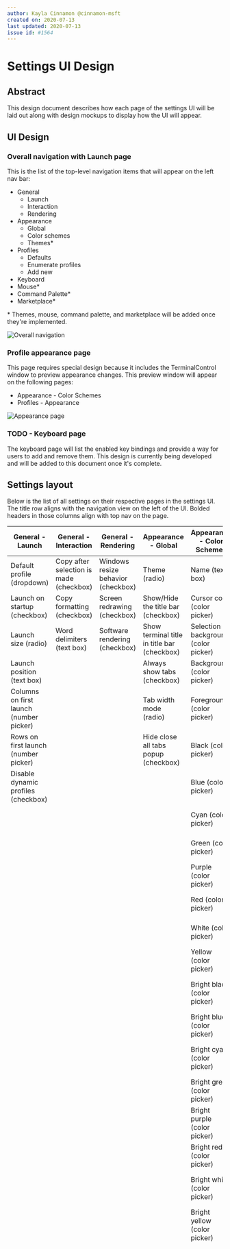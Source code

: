 ```yaml
---
author: Kayla Cinnamon @cinnamon-msft
created on: 2020-07-13
last updated: 2020-07-13
issue id: #1564
---
```


# Settings UI Design

## Abstract

This design document describes how each page of the settings UI will be laid out along with design mockups to display how the UI will appear.

## UI Design

### Overall navigation with Launch page

This is the list of the top-level navigation items that will appear on the left nav bar:

- General
    - Launch
    - Interaction
    - Rendering
- Appearance
    - Global
    - Color schemes
    - Themes*
- Profiles
    - Defaults
    - Enumerate profiles
    - Add new
- Keyboard
- Mouse*
- Command Palette*
- Marketplace*

\* Themes, mouse, command palette, and marketplace will be added once they're implemented.

![Overall navigation](./navigation-2.png)

### Profile appearance page

This page requires special design because it includes the TerminalControl window to preview appearance changes. This preview window will appear on the following pages:

- Appearance - Color Schemes
- Profiles - Appearance

![Appearance page](./appearance.png)

### TODO - Keyboard page

The keyboard page will list the enabled key bindings and provide a way for users to add and remove them. This design is currently being developed and will be added to this document once it's complete.

## Settings layout

Below is the list of all settings on their respective pages in the settings UI. The title row aligns with the navigation view on the left of the UI. Bolded headers in those columns align with top nav on the page.

| General - Launch | General - Interaction | General - Rendering | Appearance - Global | Appearance - Color Schemes | Profiles - Global | Profiles - Enumerate profiles | Profiles - Add new |
| ---------------- | --------------------- | ------------------- | ------------------- | -------------------------- | ----------------- | ----------------------------- | ------------------ |
| Default profile (dropdown) | Copy after selection is made (checkbox) | Windows resize behavior (checkbox) | Theme (radio) | Name (text box) | **General** | **General** | **General** | **General** |
| Launch on startup (checkbox) | Copy formatting (checkbox) | Screen redrawing (checkbox) | Show/Hide the title bar (checkbox) | Cursor color (color picker) | Command line (text box) | GUID (text box) | GUID (text box) |
| Launch size (radio) | Word delimiters (text box) | Software rendering (checkbox) | Show terminal title in title bar (checkbox) | Selection background (color picker) | Starting directory (text box) | Command line (text box) | Command line (text box) |
| Launch position (text box) | | | Always show tabs (checkbox) | Background (color picker) | Icon (text box) | Starting directory (text box) | Starting directory (text box) |
| Columns on first launch (number picker) | | | Tab width mode (radio) | Foreground (color picker) | Tab title (text box) | Name (text box) | Name (text box) |
| Rows on first launch (number picker) | | | Hide close all tabs popup (checkbox) | Black (color picker) | Scrollbar visibility (radio) | Icon (text box) | Icon (text box) |
| Disable dynamic profiles (checkbox) | | | | Blue (color picker) | **Appearance** | Tab title (text box) | Tab title (text box) |
| | | | | Cyan (color picker) | Font face (text box) | Scrollbar visibility (radio) | Scrollbar visibility (radio) |
| | | | | Green (color picker) | Font size (number picker) | **Appearance** | **Appearance** |
| | | | | Purple (color picker) | Font weight (text box) | Font face (text box) | Font face (text box) |
| | | | | Red (color picker) | Padding (text box) | Font size (number picker) | Font size (number picker) |
| | | | | White (color picker) | Cursor shape (radio) | Font weight (text box) | Font weight (text box) |
| | | | | Yellow (color picker) | Cursor color (color picker) | Padding (text box) | Padding (text box) |
| | | | | Bright black (color picker) | Cursor height (number picker) | Cursor shape (radio) | Cursor shape (radio) |
| | | | | Bright blue (color picker) | Color scheme (dropdown) | Cursor color (color picker) | Cursor color (color picker) |
| | | | | Bright cyan (color picker) | Foreground color (color picker) | Cursor height (number picker) | Cursor height (number picker) |
| | | | | Bright green (color picker) | Background color (color picker) | Color scheme (dropdown) | Color scheme (dropdown) |
| | | | | Bright purple (color picker) | Selection background color (color picker) | Foreground color (color picker) | Foreground color (color picker) |
| | | | | Bright red (color picker) | Enable acrylic (checkbox) | Background color (color picker) | Background color (color picker) |
| | | | | Bright white (color picker) | Acrylic opacity (number picker) | Selection background color (color picker) | Selection background color (color picker) |
| | | | | Bright yellow (color picker) | Background image (text box) | Enable acrylic (checkbox) | Enable acrylic (checkbox) |
| | | | | | Background image stretch mode (radio) | Acrylic opacity (number picker) | Acrylic opacity (number picker) |
| | | | | | Background image alignment (dropdown) | Background image (text box) | Background image (text box) |
| | | | | | Background image opacity (number picker) | Background image stretch mode (radio) | Background image stretch mode (radio) |
| | | | | | Retro terminal effects (checkbox) | Background image alignment (dropdown) | Background image alignment (dropdown) |
| | | | | | **Advanced** | Background image opacity (number picker) | Background image opacity (number picker) |
| | | | | | Hide profile from dropdown (checkbox) | Retro terminal effects (checkbox) | Retro terminal effects (checkbox) |
| | | | | | Suppress title changes (checkbox) | **Advanced** | **Advanced** |
| | | | | | Antialiasing text (radio) | Hide profile from dropdown (checkbox) | Hide profile from dropdown (checkbox) |
| | | | | | AltGr aliasing (checkbox) | Suppress title changes (checkbox) | Suppress title changes (checkbox) |
| | | | | | Scroll to input when typing (checkbox) | Antialiasing text (radio) | Antialiasing text (radio) |
| | | | | | History size (number picker) | AltGr aliasing (checkbox) | AltGr aliasing (checkbox) |
| | | | | | How the profile closes (radio) | Scroll to input when typing (checkbox) | Scroll to input when typing (checkbox) |
| | | | | | | History size (number picker) | History size (number picker) |
| | | | | | | How the profile closes (radio) | How the profile closes (radio) |

## Potential Issues

## Future considerations

## Resources
